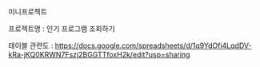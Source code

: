 미니프로젝트 

프로젝트명 : 인기 프로그램 조회하기

테이블 관련도 : https://docs.google.com/spreadsheets/d/1q9YdOfi4LqdDV-kRa-jKQ0KRWN7Fszj2BGGTTfoxH2k/edit?usp=sharing
